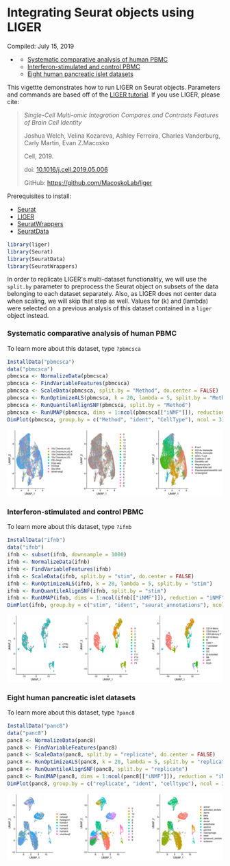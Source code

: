 Integrating Seurat objects using LIGER
================
Compiled: July 15, 2019

-   [](#section)
    -   [Systematic comparative analysis of human PBMC](#systematic-comparative-analysis-of-human-pbmc)
    -   [Interferon-stimulated and control PBMC](#interferon-stimulated-and-control-pbmc)
    -   [Eight human pancreatic islet datasets](#eight-human-pancreatic-islet-datasets)

This vigettte demonstrates how to run LIGER on Seurat objects. Parameters and commands are based off of the [LIGER tutorial](https://macoskolab.github.io/liger/liger-vignette.html). If you use LIGER, please cite:

> *Single-Cell Multi-omic Integration Compares and Contrasts Features of Brain Cell Identity*
>
> Joshua Welch, Velina Kozareva, Ashley Ferreira, Charles Vanderburg, Carly Martin, Evan Z.Macosko
>
> Cell, 2019.
>
> doi: [10.1016/j.cell.2019.05.006](https://doi.org/10.1016/j.cell.2019.05.006)
>
> GitHub: <https://github.com/MacoskoLab/liger>

Prerequisites to install:

-   [Seurat](https://satijalab.org/seurat/install)
-   [LIGER](https://github.com/MacoskoLab/liger)
-   [SeuratWrappers](https://github.com/satijalab/seurat.wrappers)
-   [SeuratData](https://github.com/satijalab/seurat-data)

``` r
library(liger)
library(Seurat)
library(SeuratData)
library(SeuratWrappers)
```

In order to replicate LIGER's multi-dataset functionality, we will use the `split.by` parameter to preprocess the Seurat object on subsets of the data belonging to each dataset separately. Also, as LIGER does not center data when scaling, we will skip that step as well. Values for \(k\) and \(lambda\) were selected on a previous analysis of this dataset contained in a `liger` object instead.

### Systematic comparative analysis of human PBMC

To learn more about this dataset, type `?pbmcsca`

``` r
InstallData("pbmcsca")
data("pbmcsca")
pbmcsca <- NormalizeData(pbmcsca)
pbmcsca <- FindVariableFeatures(pbmcsca)
pbmcsca <- ScaleData(pbmcsca, split.by = "Method", do.center = FALSE)
pbmcsca <- RunOptimizeALS(pbmcsca, k = 20, lambda = 5, split.by = "Method")
pbmcsca <- RunQuantileAlignSNF(pbmcsca, split.by = "Method")
pbmcsca <- RunUMAP(pbmcsca, dims = 1:ncol(pbmcsca[["iNMF"]]), reduction = "iNMF")
DimPlot(pbmcsca, group.by = c("Method", "ident", "CellType"), ncol = 3)
```

![](liger_files/figure-markdown_github/pbmcsca-1.png)

### Interferon-stimulated and control PBMC

To learn more about this dataset, type `?ifnb`

``` r
InstallData("ifnb")
data("ifnb")
ifnb <- subset(ifnb, downsample = 1000)
ifnb <- NormalizeData(ifnb)
ifnb <- FindVariableFeatures(ifnb)
ifnb <- ScaleData(ifnb, split.by = "stim", do.center = FALSE)
ifnb <- RunOptimizeALS(ifnb, k = 20, lambda = 5, split.by = "stim")
ifnb <- RunQuantileAlignSNF(ifnb, split.by = "stim")
ifnb <- RunUMAP(ifnb, dims = 1:ncol(ifnb[["iNMF"]]), reduction = "iNMF")
DimPlot(ifnb, group.by = c("stim", "ident", "seurat_annotations"), ncol = 3)
```

![](liger_files/figure-markdown_github/ifnb-1.png)

### Eight human pancreatic islet datasets

To learn more about this dataset, type `?panc8`

``` r
InstallData("panc8")
data("panc8")
panc8 <- NormalizeData(panc8)
panc8 <- FindVariableFeatures(panc8)
panc8 <- ScaleData(panc8, split.by = "replicate", do.center = FALSE)
panc8 <- RunOptimizeALS(panc8, k = 20, lambda = 5, split.by = "replicate")
panc8 <- RunQuantileAlignSNF(panc8, split.by = "replicate")
panc8 <- RunUMAP(panc8, dims = 1:ncol(panc8[["iNMF"]]), reduction = "iNMF")
DimPlot(panc8, group.by = c("replicate", "ident", "celltype"), ncol = 3)
```

![](liger_files/figure-markdown_github/pancreas-1.png)
